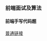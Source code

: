 <!--
 * @Date: 2022-05-18 14:09:46
 * @LastEditors: wangpeng
 * @LastEditTime: 2022-05-18 14:14:02
 * @FilePath: /arithmetic/readme.md
-->
### 前端面试及算法
#### 前端手写代码题
[普通链接](./src/font-end-write/index.js)
